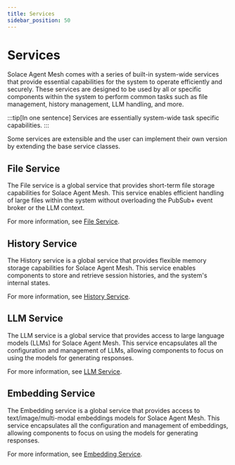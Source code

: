 ```yaml
---
title: Services
sidebar_position: 50
---
```


# Services

Solace Agent Mesh comes with a series of built-in system-wide services that provide essential capabilities for the system to operate efficiently and securely. These services are designed to be used by all or specific components within the system to perform common tasks such as file management, history management, LLM handling, and more.

:::tip[In one sentence]
Services are essentially system-wide task specific capabilities.
:::

Some services are extensible and the user can implement their own version by extending the base service classes.

## File Service

The File service is a global service that provides short-term file storage capabilities for Solace Agent Mesh. This service enables efficient handling of large files within the system without overloading the PubSub+ event broker or the LLM context.

For more information, see [File Service](../user-guide/advanced/services/file-service.md).

## History Service

The History service is a global service that provides flexible memory storage capabilities for Solace Agent Mesh. This service enables components to store and retrieve session histories, and the system's internal states.

For more information, see [History Service](../user-guide/advanced/services/history-service.md).

## LLM Service

The LLM service is a global service that provides access to large language models (LLMs) for Solace Agent Mesh. This service encapsulates all the configuration and management of LLMs, allowing components to focus on using the models for generating responses.

For more information, see [LLM Service](../user-guide/advanced/services/llm-service.md).

## Embedding Service

The Embedding service is a global service that provides access to text/image/multi-modal embeddings models for Solace Agent Mesh. This service encapsulates all the configuration and management of embeddings, allowing components to focus on using the models for generating responses.

For more information, see [Embedding Service](../user-guide/advanced/services/embedding-service.md).
